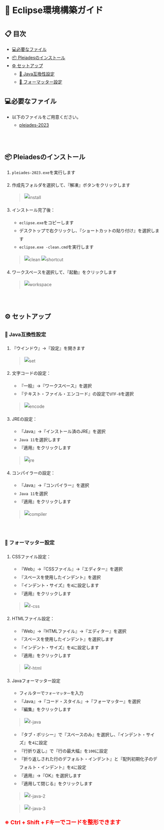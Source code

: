 <style>  
  body {
    line-height: 1.9;
  }
  span.tips {
    color: red;
    font-size: 18px;
    font-weight: bold;
  }
</style>

# 🚀 Eclipse環境構築ガイド

## 📋 目次
  - [💻必要なファイル](#necessary-file)
  - [📦 Pleiadesのインストール](#pleiades-installation)
  - [⚙️ セットアップ](#setup)
    - [📀️ Java互換性設定](#java-compatibility)
    - [📝 フォーマッター設定](#formatter-setup)    
  

<h2 id="necessary-file"> 💻必要なファイル </h2>

- 以下のファイルをご用意ください。
  - [pleiades-2023](https://syshd01-my.sharepoint.com/:u:/g/personal/public_git_syshd01_onmicrosoft_com/EYPtiJ1x3U5MhJnm4PXdYo8Bm5cZsLPNfQm445TAzV-lSg?e=xNzgQJ)
<br>

<h2 id="pleiades-installation"> 📦 Pleiadesのインストール </h2>

1. `pleiades-2023.exe`を実行します
2. 作成先フォルダを選択して、『解凍』ボタンをクリックします
   > ![install](/images/install/install1.jpg)

3. インストール完了後：
    - `eclipse.exe`をコピーします
    - デスクトップで右クリックし、『ショートカットの貼り付け』を選択します
    - `eclipse.exe -clean.cmd`を実行します<br>
   > ![clean](/images/install/clean.jpg)
   > ![shortcut](/images/install/shortcut.jpg)

4. ワークスペースを選択して、『起動』をクリックします<br>
   > ![workspace](/images/install/workspacechoice.jpg)

<br>

<h2 id="setup"> ⚙️ セットアップ </h2>

<h3 id="java-compatibility"> 📀️ Java互換性設定 </h3>

1. 『ウインドウ』→『設定』を開きます<br>
   > ![set](/images/install/set1.jpg)

2. 文字コードの設定：
    - 『一般』->『ワークスペース』を選択
    - 『テキスト・ファイル・エンコード』の設定で`UTF-8`を選択<br>
   >![encode](/images/install/workspace-encode.jpg)

3. JREの設定：
    - 『Java』→『インストール済のJRE』を選択
    - `Java 11`を選択します
    - 『適用』をクリックします<br>
   > ![jre](/images/install/set-jre.jpg)

4. コンパイラーの設定：
    - 『Java』→『コンパイラー』を選択
    - `Java 11`を選択
    - 『適用』をクリックします<br>
   > ![compiler](/images/install/set-compiler.jpg)

<br>
<h3 id="formatter-setup"> 📝 フォーマッター設定 </h3>

1. CSSファイル設定：
    - 『Web』→『CSSファイル』→『エディター』を選択
    - 『スペースを使用したインデント』を選択
    - 『インデント・サイズ』を`4`に設定します
    - 『適用』をクリックします<br>
   > ![f-css](/images/install/formatter-css.jpg)

2. HTMLファイル設定：
    - 『Web』→『HTMLファイル』→『エディター』を選択
    - 『スペースを使用したインデント』を選択します
    - 『インデント・サイズ』を`4`に設定します
    - 『適用』をクリックします<br>
    > ![f-html](/images/install/formatter-html.jpg)

3. Javaフォーマッター設定
   - フィルターで`フォーマッター`を入力
   - 『Java』->『コード・スタイル』->『フォーマッター』を選択
   - 『編集』をクリックします<br>
   >![f-java](/images/install/formatter-java-1.jpg)
   - 『タブ・ポリシー』で『スペースのみ』を選択し、『インデント・サイズ』を`4`に設定
   - 『行折り返し』で『行の最大幅』を`100`に設定
   - 『折り返しされた行のデフォルト・インデント』と『配列初期化子のデフォルト・インデント』を`4`に設定
   - 『適用』->『OK』を選択します
   - 『適用して閉じる』をクリックします<br>
   >![f-java-2](/images/install/java-format2.jpg)

   >![f-java-3](/images/install/java-format3.jpg)

<span class="tips">
※ Ctrl + Shift + Fキーでコードを整形できます</span>
<br><br>
